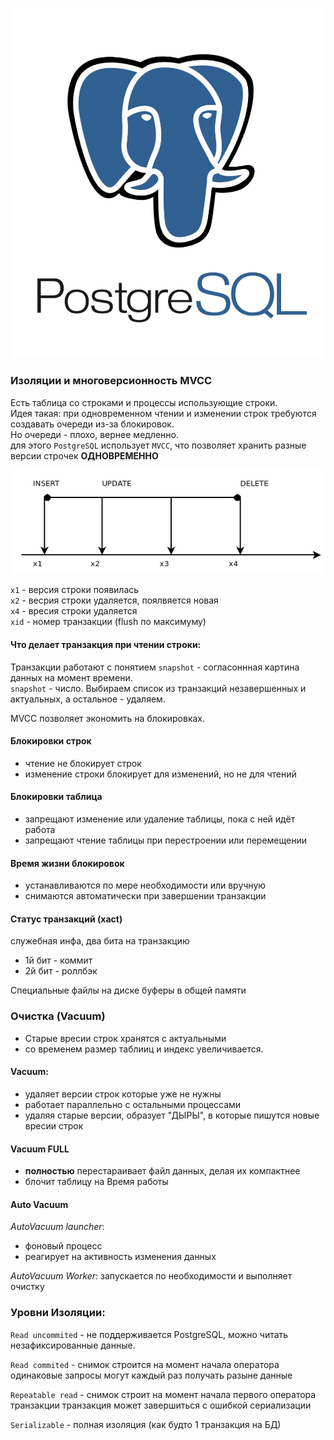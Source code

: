 ![PostgreSQL](../../img/postgresql.png)

### Изоляции и многоверсионность MVCC

Есть таблица со строками и процессы использующие строки.  
Идея такая: при одновременном чтении и изменении строк требуются   
создавать очереди из-за блокировок.  
Но очереди - плохо, вернее медленно.  
для этого `PostgreSQL` использует `MVCC`, что позволяет хранить разные версии строчек **ОДНОВРЕМЕННО**  


![PostgreSQL](pg-MVCC.jpg)


`x1` - версия строки появилась  
`x2` - весрия строки удаляется, поялвяется новая  
`x4` - вресия строки удаляется  
`xid` - номер транзакции (flush по максимуму)  

#### Что делает транзакция при чтении строки:  
Транзакции работают с понятием `snapshot` - согласоннная картина данных на момент времени.  
`snapshot` - число. Выбираем список из транзакций незавершенных и актуальных, а остальное - удаляем.

MVCC  позволяет экономить на блокировках.

#### Блокировки строк
 * чтение не блокирует строк
 * изменение строки блокирует для изменений, но не для чтений

#### Блокировки таблица
 * запрещают изменение или удаление таблицы, пока с ней идёт работа 
 * запрещают чтение таблицы при перестроении или перемещении

#### Время жизни блокировок
 * устанавливаются по мере необходимости или вручную
 * снимаются автоматически при завершении транзакции

#### Статус транзакций (xact)
служебная инфа, два бита на транзакцию
 * 1й бит - коммит
 * 2й бит - роллбэк

Специальные файлы на диске
буферы в общей памяти

### Очистка (Vacuum)

 * Старые вресии строк хранятся с актуальными
 * со временем размер таблииц и индекс увеличивается.  

#### Vacuum:
 * удаляет версии строк которые уже не нужны
 * работает параллельно с остальными процессами
 * удаляя старые версии, образует "ДЫРЫ", в которые пишутся новые вресии строк

#### Vacuum FULL
*  **полностью** перестараивает файл данных, делая их компактнее
* блочит таблицу на Время работы

#### Auto Vacuum  
*AutoVacuum  launcher*:
 * фоновый процесс  
 * реагирует на активность изменения данных  

*AutoVacuum Worker*:
 запускается по необходимости и выполняет очистку


### Уровни Изоляции:

`Read uncommited` - не поддерживается PostgreSQL, можно читать незафиксированные данные.
  
`Read commited` - снимок строится на момент начала оператора
одинаковые запросы могут каждый раз получать разыне данные
  
`Repeatable read` - снимок строит на момент начала первого оператора транзакции
транзакция может завершиться с ошибкой сериализации
  
`Serializable` - полная изоляция (как будто 1 транзакция на БД)

